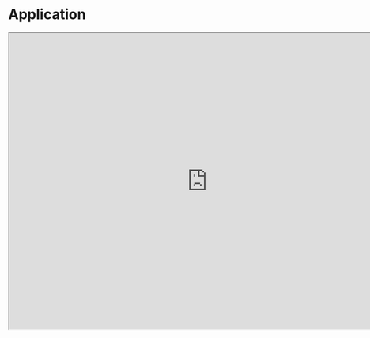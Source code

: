 # Application 


<iframe src="https://fast-api-new-2-630343362277.us-central1.run.app/" width="800" height="600"></iframe>
